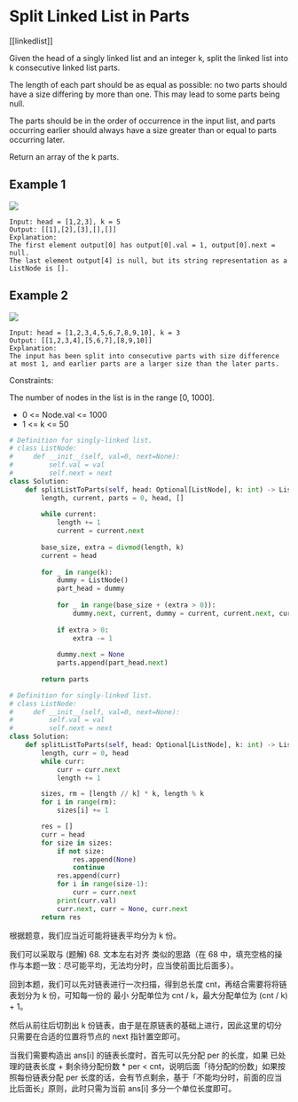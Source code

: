 # Split Linked List in Parts

[[linkedlist]]

Given the head of a singly linked list and an integer k, split the linked list into k consecutive linked list parts.

The length of each part should be as equal as possible: no two parts should have a size differing by more than one. This may lead to some parts being null.

The parts should be in the order of occurrence in the input list, and parts occurring earlier should always have a size greater than or equal to parts occurring later.

Return an array of the k parts.

## Example 1

![](https://assets.leetcode.com/uploads/2021/06/13/split1-lc.jpg)

```text
Input: head = [1,2,3], k = 5
Output: [[1],[2],[3],[],[]]
Explanation:
The first element output[0] has output[0].val = 1, output[0].next = null.
The last element output[4] is null, but its string representation as a ListNode is [].
```

## Example 2

![](https://assets.leetcode.com/uploads/2021/06/13/split2-lc.jpg)

```text
Input: head = [1,2,3,4,5,6,7,8,9,10], k = 3
Output: [[1,2,3,4],[5,6,7],[8,9,10]]
Explanation:
The input has been split into consecutive parts with size difference at most 1, and earlier parts are a larger size than the later parts.
```

Constraints:

The number of nodes in the list is in the range [0, 1000].

- 0 <= Node.val <= 1000
- 1 <= k <= 50

```python
# Definition for singly-linked list.
# class ListNode:
#     def __init__(self, val=0, next=None):
#         self.val = val
#         self.next = next
class Solution:
    def splitListToParts(self, head: Optional[ListNode], k: int) -> List[Optional[ListNode]]:
        length, current, parts = 0, head, []
        
        while current:
            length += 1
            current = current.next
        
        base_size, extra = divmod(length, k)
        current = head
        
        for _ in range(k):
            dummy = ListNode()
            part_head = dummy
            
            for _ in range(base_size + (extra > 0)):
                dummy.next, current, dummy = current, current.next, current
            
            if extra > 0:
                extra -= 1
  
            dummy.next = None
            parts.append(part_head.next)
        
        return parts
```

```python
# Definition for singly-linked list.
# class ListNode:
#     def __init__(self, val=0, next=None):
#         self.val = val
#         self.next = next
class Solution:
    def splitListToParts(self, head: Optional[ListNode], k: int) -> List[Optional[ListNode]]:
        length, curr = 0, head
        while curr:
            curr = curr.next
            length += 1

        sizes, rm = [length // k] * k, length % k
        for i in range(rm):
            sizes[i] += 1

        res = []
        curr = head
        for size in sizes:
            if not size:
                res.append(None)
                continue
            res.append(curr)
            for i in range(size-1):
                curr = curr.next
            print(curr.val)
            curr.next, curr = None, curr.next
        return res

```

根据题意，我们应当近可能将链表平均分为 k 份。

我们可以采取与 (题解) 68. 文本左右对齐 类似的思路（在 68 中，填充空格的操作与本题一致：尽可能平均，无法均分时，应当使前面比后面多）。

回到本题，我们可以先对链表进行一次扫描，得到总长度 cnt，再结合需要将将链表划分为 k 份，可知每一份的 最小 分配单位为 cnt / k，最大分配单位为 (cnt / k) + 1。

然后从前往后切割出 k 份链表，由于是在原链表的基础上进行，因此这里的切分只需要在合适的位置将节点的 next 指针置空即可。

当我们需要构造出 ans[i] 的链表长度时，首先可以先分配 per 的长度，如果 已处理的链表长度 + 剩余待分配份数 * per < cnt，说明后面「待分配的份数」如果按照每份链表分配 per 长度的话，会有节点剩余，基于「不能均分时，前面的应当比后面长」原则，此时只需为当前 ans[i] 多分一个单位长度即可。
